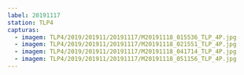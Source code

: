 ```yaml
---
label: 20191117
station: TLP4
capturas:
  - imagem: TLP4/2019/201911/20191117/M20191118_015536_TLP_4P.jpg
  - imagem: TLP4/2019/201911/20191117/M20191118_021551_TLP_4P.jpg
  - imagem: TLP4/2019/201911/20191117/M20191118_041714_TLP_4P.jpg
  - imagem: TLP4/2019/201911/20191117/M20191118_051156_TLP_4P.jpg
---
```

